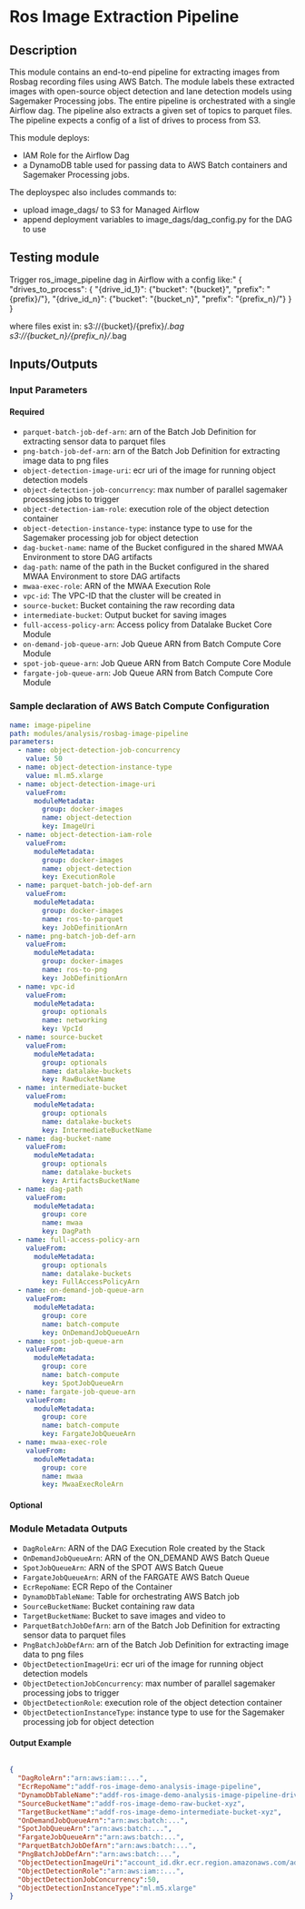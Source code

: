 # Ros Image Extraction Pipeline

## Description

This module contains an end-to-end pipeline for extracting images from Rosbag recording files using AWS Batch.
The module labels these extracted images with open-source object detection and lane detection models
using Sagemaker Processing jobs. The entire pipeline is orchestrated with a single Airflow dag. 
The pipeline also extracts a given set of topics to parquet files. 
The pipeline expects a config of a list of drives to process from S3.

This module deploys:

- IAM Role for the Airflow Dag
- a DynamoDB table used for passing data to AWS Batch containers and Sagemaker Processing jobs.

The deployspec also includes commands to:
- upload image_dags/ to S3 for Managed Airflow
- append deployment variables to image_dags/dag_config.py for the DAG to use


## Testing module

Trigger ros_image_pipeline dag in Airflow with a config like:"
{
    "drives_to_process": {
        "{drive_id_1}": {"bucket": "{bucket}", "prefix": "{prefix}/"},
        "{drive_id_n}": {"bucket": "{bucket_n}", "prefix": "{prefix_n}/"}
    }
}

where files exist in:
    s3://{bucket}/{prefix}/*.bag
    s3://{bucket_n}/{prefix_n}/*.bag
    
    
## Inputs/Outputs

### Input Parameters

#### Required

- `parquet-batch-job-def-arn`: arn of the Batch Job Definition for extracting sensor data to parquet files
- `png-batch-job-def-arn`: arn of the Batch Job Definition for extracting image data to png files
- `object-detection-image-uri`: ecr uri of the image for running object detection models
- `object-detection-job-concurrency`: max number of parallel sagemaker processing jobs to trigger
- `object-detection-iam-role`: execution role of the object detection container
- `object-detection-instance-type`: instance type to use for the Sagemaker processing job for object detection
- `dag-bucket-name`: name of the Bucket configured in the shared MWAA Environment to store DAG artifacts
- `dag-path`: name of the path in the Bucket configured in the shared MWAA Environment to store DAG artifacts
- `mwaa-exec-role`: ARN of the MWAA Execution Role
- `vpc-id`: The VPC-ID that the cluster will be created in
- `source-bucket`: Bucket containing the raw recording data
- `intermediate-bucket`: Output bucket for saving images
- `full-access-policy-arn`: Access policy from Datalake Bucket Core Module
- `on-demand-job-queue-arn`: Job Queue ARN from Batch Compute Core Module
- `spot-job-queue-arn`: Job Queue ARN from Batch Compute Core Module
- `fargate-job-queue-arn`: Job Queue ARN from Batch Compute Core Module
    
### Sample declaration of AWS Batch Compute Configuration

```yaml
name: image-pipeline
path: modules/analysis/rosbag-image-pipeline
parameters:
  - name: object-detection-job-concurrency
    value: 50
  - name: object-detection-instance-type
    value: ml.m5.xlarge
  - name: object-detection-image-uri
    valueFrom:
      moduleMetadata:
        group: docker-images
        name: object-detection
        key: ImageUri
  - name: object-detection-iam-role
    valueFrom:
      moduleMetadata:
        group: docker-images
        name: object-detection
        key: ExecutionRole
  - name: parquet-batch-job-def-arn
    valueFrom:
      moduleMetadata:
        group: docker-images
        name: ros-to-parquet
        key: JobDefinitionArn
  - name: png-batch-job-def-arn
    valueFrom:
      moduleMetadata:
        group: docker-images
        name: ros-to-png
        key: JobDefinitionArn
  - name: vpc-id
    valueFrom:
      moduleMetadata:
        group: optionals
        name: networking
        key: VpcId
  - name: source-bucket
    valueFrom:
      moduleMetadata:
        group: optionals
        name: datalake-buckets
        key: RawBucketName
  - name: intermediate-bucket
    valueFrom:
      moduleMetadata:
        group: optionals
        name: datalake-buckets
        key: IntermediateBucketName
  - name: dag-bucket-name
    valueFrom:
      moduleMetadata:
        group: optionals
        name: datalake-buckets
        key: ArtifactsBucketName
  - name: dag-path
    valueFrom:
      moduleMetadata:
        group: core
        name: mwaa
        key: DagPath
  - name: full-access-policy-arn
    valueFrom:
      moduleMetadata:
        group: optionals
        name: datalake-buckets
        key: FullAccessPolicyArn
  - name: on-demand-job-queue-arn
    valueFrom:
      moduleMetadata:
        group: core
        name: batch-compute
        key: OnDemandJobQueueArn
  - name: spot-job-queue-arn
    valueFrom:
      moduleMetadata:
        group: core
        name: batch-compute
        key: SpotJobQueueArn
  - name: fargate-job-queue-arn
    valueFrom:
      moduleMetadata:
        group: core
        name: batch-compute
        key: FargateJobQueueArn
  - name: mwaa-exec-role
    valueFrom:
      moduleMetadata:
        group: core
        name: mwaa
        key: MwaaExecRoleArn

```

#### Optional

### Module Metadata Outputs

- `DagRoleArn`: ARN of the DAG Execution Role created by the Stack
- `OnDemandJobQueueArn`: ARN of the ON_DEMAND AWS Batch Queue
- `SpotJobQueueArn`: ARN of the SPOT AWS Batch Queue
- `FargateJobQueueArn`: ARN of the FARGATE AWS Batch Queue
- `EcrRepoName`: ECR Repo of the Container
- `DynamoDbTableName`: Table for orchestrating AWS Batch job
- `SourceBucketName`: Bucket containing raw data
- `TargetBucketName`: Bucket to save images and video to
- `ParquetBatchJobDefArn`: arn of the Batch Job Definition for extracting sensor data to parquet files
- `PngBatchJobDefArn`: arn of the Batch Job Definition for extracting image data to png files
- `ObjectDetectionImageUri`: ecr uri of the image for running object detection models
- `ObjectDetectionJobConcurrency`: max number of parallel sagemaker processing jobs to trigger
- `ObjectDetectionRole`: execution role of the object detection container
- `ObjectDetectionInstanceType`: instance type to use for the Sagemaker processing job for object detection


#### Output Example

```json

{
  "DagRoleArn":"arn:aws:iam::...",
  "EcrRepoName":"addf-ros-image-demo-analysis-image-pipeline",
  "DynamoDbTableName":"addf-ros-image-demo-analysis-image-pipeline-drive-tracking",
  "SourceBucketName":"addf-ros-image-demo-raw-bucket-xyz",
  "TargetBucketName":"addf-ros-image-demo-intermediate-bucket-xyz",
  "OnDemandJobQueueArn":"arn:aws:batch:...",
  "SpotJobQueueArn":"arn:aws:batch:...",
  "FargateJobQueueArn":"arn:aws:batch:...",
  "ParquetBatchJobDefArn":"arn:aws:batch:...",
  "PngBatchJobDefArn":"arn:aws:batch:...",
  "ObjectDetectionImageUri":"account_id.dkr.ecr.region.amazonaws.com/addf...:latest",
  "ObjectDetectionRole":"arn:aws:iam::...",
  "ObjectDetectionJobConcurrency":50,
  "ObjectDetectionInstanceType":"ml.m5.xlarge"
}



```

